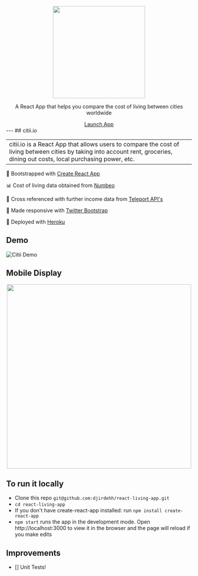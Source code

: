 <div align="center">
<img src="https://github.com/djirdehh/react-living-app/blob/master/src/logo_2.png" width="250"/>
<p>A React App that helps you compare the cost of living between cities worldwide</p>
<a href="http://www.citii.io" class="btn btn-primary btn-md">Launch App</a>
</div>
---
## citii.io
<table>
<tr>
<td>
citii.io is a React App that allows users to compare the cost of living between cities by taking into account rent, groceries, dining out costs, local purchasing power, etc.
</td>
</tr>
</table>

🔩 Bootstrapped with [Create React App](https://github.com/facebookincubator/create-react-app)

📊 Cost of living data obtained from [Numbeo](https://www.numbeo.com/cost-of-living/)

🎈 Cross referenced with further income data from [Teleport API's](https://developers.teleport.org/api/)

📱 Made responsive with [Twitter Bootstrap](http://getbootstrap.com/)

🎉 Deployed with [Heroku](https://blog.heroku.com/deploying-react-with-zero-configuration)

## Demo
![Citii Demo](https://gfycat.com/FrightenedClassicGourami)

## Mobile Display
<div align="center">
  <img src="https://cloud.githubusercontent.com/assets/12476938/22230928/7421f5ce-e1ae-11e6-8c9e-02d6d14842fe.png"   width="500"/>
</div>

## To run it locally
* Clone this repo `git@github.com:djirdehh/react-living-app.git`
* `cd react-living-app`
* If you don't have create-react-app installed: run `npm install create-react-app`
* `npm start` runs the app in the development mode. Open http://localhost:3000 to view it in the browser and the page will reload if you make edits

## Improvements
- [] Unit Tests!
